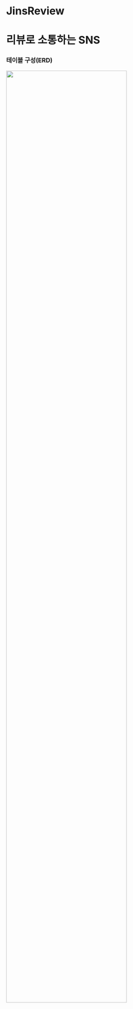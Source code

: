 # JinsReview
<h1>리뷰로 소통하는 SNS</h1>

<div>
  <h3>테이블 구성(ERD)</h3>
<img src="https://user-images.githubusercontent.com/32698480/76176042-93ed3e00-61f2-11ea-9ef7-2535d97994ef.png" width="80%">
</div>
